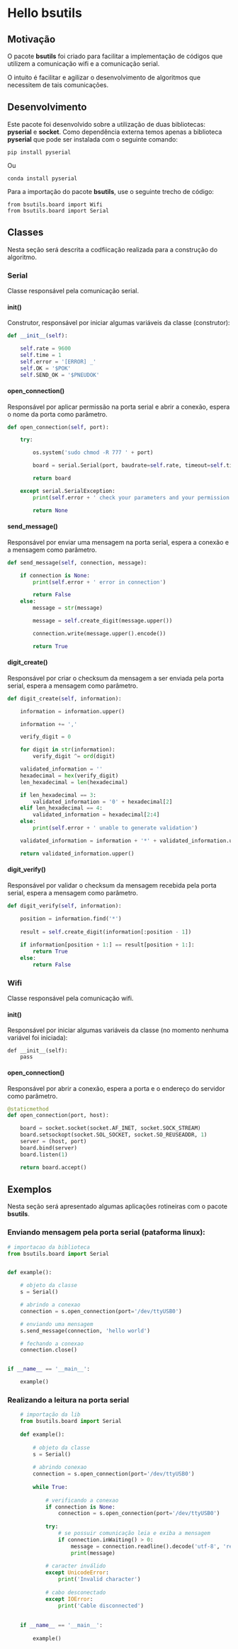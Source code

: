 # Hello bsutils


## Motivação

O pacote <b>bsutils</b> foi criado para facilitar a implementação de códigos que utilizem a comunicação wifi e a comunicação serial. 

O intuito é facilitar e agilizar o desenvolvimento de algoritmos que necessitem de tais comunicações.


## Desenvolvimento

Este pacote foi desenvolvido sobre a utilização de duas bibliotecas: <b>pyserial</b> e <b>socket</b>.
Como dependência externa temos apenas a biblioteca <b>pyserial</b> que pode ser instalada com o seguinte comando:

	pip install pyserial

Ou 

	conda install pyserial

Para a importação do pacote <b>bsutils</b>, use o seguinte trecho de código:

	from bsutils.board import Wifi   
	from bsutils.board import Serial 


## Classes

Nesta seção será descrita a codfiicação realizada para a construção do algoritmo.

### Serial


Classe responsável pela comunicação serial.

#### __init__()

Construtor, responsável por iniciar algumas variáveis da classe (construtor):

```python
def __init__(self):

    self.rate = 9600
    self.time = 1
    self.error = '[ERROR] _'
    self.OK = '$POK'
    self.SEND_OK = '$PNEUDOK'
```



#### open_connection()

Responsável por aplicar permissão na porta serial e abrir a conexão, espera o nome da porta como parâmetro.

```python
def open_connection(self, port):

    try:

        os.system('sudo chmod -R 777 ' + port)

        board = serial.Serial(port, baudrate=self.rate, timeout=self.time)

        return board

    except serial.SerialException:
        print(self.error + ' check your parameters and your permission')

        return None
```


#### send_message()

Responsável por enviar uma mensagem na porta serial, espera a conexão e a mensagem como parâmetro.

```python
def send_message(self, connection, message):

    if connection is None:
        print(self.error + ' error in connection')

        return False
    else:
        message = str(message)

        message = self.create_digit(message.upper())

        connection.write(message.upper().encode())

        return True
```


#### digit_create()

Responsável por criar o checksum da mensagem a ser enviada pela porta serial, espera a mensagem como parâmetro.

```python
def digit_create(self, information):

    information = information.upper()

    information += ','

    verify_digit = 0

    for digit in str(information):
        verify_digit ^= ord(digit)

    validated_information = ''
    hexadecimal = hex(verify_digit)
    len_hexadecimal = len(hexadecimal)

    if len_hexadecimal == 3:
        validated_information = '0' + hexadecimal[2]
    elif len_hexadecimal == 4:
        validated_information = hexadecimal[2:4]
    else:
        print(self.error + ' unable to generate validation')

    validated_information = information + '*' + validated_information.upper() + '\r\n'

    return validated_information.upper()
```

#### digit_verify()


Responsável por validar o checksum da mensagem recebida pela porta serial, espera a mensagem como parâmetro.

```python
def digit_verify(self, information):

    position = information.find('*')
    
    result = self.create_digit(information[:position - 1])
    
    if information[position + 1:] == result[position + 1:]:
        return True
    else:
        return False
```

### Wifi

Classe responsável pela comunicação wifi.


#### __init__()

Responsável por iniciar algumas variáveis da classe (no momento nenhuma variável foi iniciada):

	def __init__(self):
		pass

#### open_connection()

Responsável por abrir a conexão, espera a porta e o endereço do servidor como parâmetro.

```python
@staticmethod
def open_connection(port, host):

    board = socket.socket(socket.AF_INET, socket.SOCK_STREAM)
    board.setsockopt(socket.SOL_SOCKET, socket.SO_REUSEADDR, 1)
    server = (host, port)
    board.bind(server)
    board.listen(1)

    return board.accept()
```

## Exemplos


Nesta seção será apresentado algumas aplicações rotineiras com o pacote <b>bsutils</b>.


### Enviando mensagem pela porta serial (pataforma linux):

```python	
# importacao da biblioteca
from bsutils.board import Serial


def example():

    # objeto da classe
    s = Serial()

    # abrindo a conexao
    connection = s.open_connection(port='/dev/ttyUSB0')

    # enviando uma mensagem
    s.send_message(connection, 'hello world')

    # fechando a conexao
    connection.close()


if __name__ == '__main__':

    example()
```


### Realizando a leitura na porta serial

```python  
    # importação da lib
    from bsutils.board import Serial
    
    def example():
        
        # objeto da classe
        s = Serial()
        
        # abrindo conexao
        connection = s.open_connection(port='/dev/ttyUSB0')
        
        while True:
            
            # verificando a conexao
            if connection is None:
                connection = s.open_connection(port='/dev/ttyUSB0')
    
            try:
                # se possuir comunicação leia e exiba a mensagem
                if connection.inWaiting() > 0:
                    message = connection.readline().decode('utf-8', 'replace')
                    print(message)
            
            # caracter inválido
            except UnicodeError:
                print('Invalid character')
                
            # cabo desconectado
            except IOError:
                print('Cable disconnected')
                
                
    if __name__ == '__main__':
        
        example()
        
```     